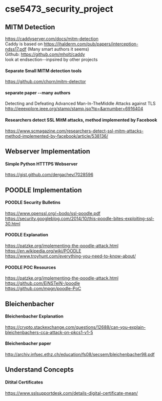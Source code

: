 # cse5473_security_project

MITM Detection
----------------------

https://caddyserver.com/docs/mitm-detection  
	Caddy is based on https://jhalderm.com/pub/papers/interception-ndss17.pdf  (Many smart authors it seems)  
	Github: https://github.com/mholt/caddy  
	look at endsection--inpsired by other projects  

#### Separate Small MITM detection tools
https://github.com/chorn/mitm-detector


#### separate paper --many authors
Detecting and Defeating Advanced Man-In-TheMiddle Attacks against TLS  
http://ieeexplore.ieee.org/stamp/stamp.jsp?tp=&arnumber=6916404


#### Researchers detect SSL MitM attacks, method implemented by Facebook
https://www.scmagazine.com/researchers-detect-ssl-mitm-attacks-method-implemented-by-facebook/article/538136/




Webserver Implementation
-------------------------

#### Simple Python HTTTPS Webserver
https://gist.github.com/dergachev/7028596


POODLE Implementation
----------------------

#### POODLE Security Bulletins
https://www.openssl.org/~bodo/ssl-poodle.pdf  
https://security.googleblog.com/2014/10/this-poodle-bites-exploiting-ssl-30.html

#### POODLE Explanation
https://patzke.org/implementing-the-poodle-attack.html  
https://en.wikipedia.org/wiki/POODLE  
https://www.troyhunt.com/everything-you-need-to-know-about/

#### POODLE POC Resources
https://patzke.org/implementing-the-poodle-attack.html  
https://github.com/EiNSTeiN-/poodle  
https://github.com/mpgn/poodle-PoC


Bleichenbacher
----------------------

#### Bleichenbacher Explanation
https://crypto.stackexchange.com/questions/12688/can-you-explain-bleichenbachers-cca-attack-on-pkcs1-v1-5


#### Bleichenbacher paper
http://archiv.infsec.ethz.ch/education/fs08/secsem/bleichenbacher98.pdf



Understand Concepts 
------------------

#### Ditital Certificates
https://www.sslsupportdesk.com/details-digital-certificate-mean/
